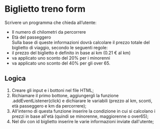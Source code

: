 Biglietto treno form
===
Scrivere un programma che chieda all’utente:
- Il numero di chilometri da percorrere
- Età del passeggero <br>
Sulla base di queste informazioni dovrà calcolare il prezzo totale del biglietto di viaggio, secondo le seguenti regole:
- il prezzo del biglietto è definito in base ai km (0.21 € al km)
- va applicato uno sconto del 20% per i minorenni
- va applicato uno sconto del 40% per gli over 65.


## Logica
1. Creare gli input e i bottoni nel file HTML;
3. Richiamare il primo bottone, aggiungergli la funzione .addEventListener(click) e dichiarare le variabili (prezzo al km, sconti, età passeggero e km da percorrere);
4. All'interno di questa funzione inserire la condizione in cui si calcolano i prezzi in base all'età (quindi se minorenne, maggiorenne o over65);
5. Nel div con id biglietto inserire le varie informazioni inviate dall'utente;
